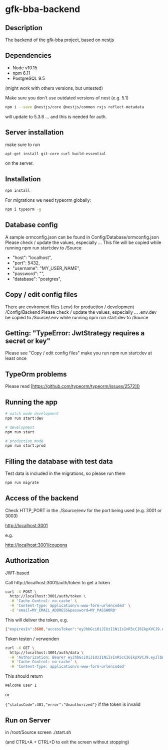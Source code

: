 # gfk-bba-backend

## Description

The backend of the gfk-bba project, based on nestjs

## Dependencies

- Node v10.15
- npm 6.11
- PostgreSQL 9.5

(might work with others versions, but untested)

Make sure you don't use outdated versions of nest (e.g. 5.1)

```bash
npm i --save @nestjs/core @nestjs/common rxjs reflect-metadata
```

will update to 5.3.6 ... and this is needed for auth.

## Server installation

make sure to run

```bash
apt-get install git-core curl build-essential
```

on the server.

## Installation

```bash
npm install
```

For migrations we need typeorm globally:

```bash
npm i typeorm -g
```

## Database config

A sample ormconfig.json can be found in Config/Database/ormconfig.json
Please check / update the values, especially ...
This file will be copied while running npm run start:dev to /Source

- "host": "localhost",
- "port": 5432,
- "username": "MY_USER_NAME",
- "password": "",
- "database": "postgres",

## Copy / edit config files

There are enviroment files (.env) for production / development /Config/Backend
Please check / update the values, especially ...
.env.dev be copied to /Source/.env while running npm run start:dev to /Source

## Getting: "TypeError: JwtStrategy requires a secret or key"

Please see "Copy / edit config files"
make you run npm run start:dev at least once

## TypeOrm problems

Please read [https://github.com/typeorm/typeorm/issues/2572]()

## Running the app

```bash
# watch mode development
npm run start:dev

# development
npm run start

# production mode
npm run start:prod
```

## Filling the database with test data

Test data is included in the migrations, so please run them

```bash
npm run migrate
```

## Access of the backend

Check HTTP_PORT in the ./Source/env for the port being used (e.g. 3001 or 3003)

[http://localhost:3001]()

e.g.

[http://localhost:3001/coupons]()

## Authorization

JWT-based

Call http://localhost:3001/auth/token
to get a token

```bash
curl -X POST \
  http://localhost:3001/auth/token \
  -H 'Cache-Control: no-cache' \
  -H 'Content-Type: application/x-www-form-urlencoded' \
  -d 'email=MY_EMAIL_ADDRESS&password=MY_PASSWORD'
```

This will deliver the token, e.g.

```bash
{"expiresIn":3600,"accessToken":"eyJhbGciOiJIUzI1NiIsInR5cCI6IkpXVCJ9.eyJlbWFpbCI6InBldGVyLmRpY2t0ZW5AZGNzLWZ1ZXJ0aC5kZSIsImlhdCI6MTUzNzE2NzA3MSwiZXhwIjoxNTM3MTcwNjcxfQ.OzJJRBEMF_0pclYMBkM9BbA7UQQoTU3vs4tVrYJfxHU"}
```

Token testen / verwenden

```bash
curl -X GET \
  http://localhost:3001/auth/data \
  -H 'Authorization: Bearer eyJhbGciOiJIUzI1NiIsInR5cCI6IkpXVCJ9.eyJlbWFpbCI6InBldGVyLmRpY2t0ZW5AZGNzLWZ1ZXJ0aC5kZSIsImlhdCI6MTUzNzE2NzA3MSwiZXhwIjoxNTM3MTcwNjcxfQ.OzJJRBEMF_0pclYMBkM9BbA7UQQoTU3vs4tVrYJfxHU' \
  -H 'Cache-Control: no-cache' \
  -H 'Content-Type: application/x-www-form-urlencoded'
```

This should return

`Welcome user 1`

or

`{"statusCode":401,"error":"Unauthorized"}` if the token is invalid

## Run on Server

in /root/Source
screen ./start.sh

(and CTRL+A + CTRL+D to exit the screen without stopping)
